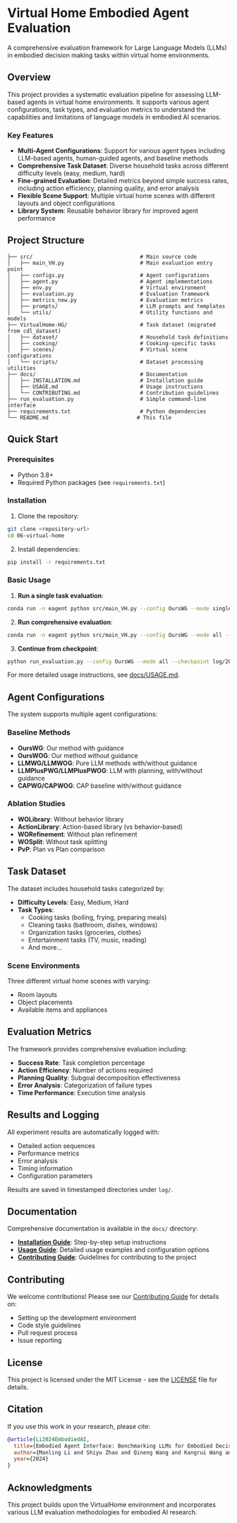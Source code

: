 # Virtual Home Embodied Agent Evaluation

A comprehensive evaluation framework for Large Language Models (LLMs) in embodied decision making tasks within virtual home environments.

## Overview

This project provides a systematic evaluation pipeline for assessing LLM-based agents in virtual home environments. It supports various agent configurations, task types, and evaluation metrics to understand the capabilities and limitations of language models in embodied AI scenarios.

### Key Features

- **Multi-Agent Configurations**: Support for various agent types including LLM-based agents, human-guided agents, and baseline methods
- **Comprehensive Task Dataset**: Diverse household tasks across different difficulty levels (easy, medium, hard)
- **Fine-grained Evaluation**: Detailed metrics beyond simple success rates, including action efficiency, planning quality, and error analysis
- **Flexible Scene Support**: Multiple virtual home scenes with different layouts and object configurations
- **Library System**: Reusable behavior library for improved agent performance

## Project Structure

```
├── src/                                  # Main source code
│   ├── main_VH.py                        # Main evaluation entry point
│   ├── configs.py                        # Agent configurations
│   ├── agent.py                          # Agent implementations
│   ├── env.py                            # Virtual environment
│   ├── evaluation.py                     # Evaluation framework
│   ├── metrics_new.py                    # Evaluation metrics
│   ├── prompts/                          # LLM prompts and templates
│   └── utils/                            # Utility functions and models
├── VirtualHome-HG/                       # Task dataset (migrated from cdl_dataset)
│   ├── dataset/                          # Household task definitions
│   ├── cooking/                          # Cooking-specific tasks
│   ├── scenes/                           # Virtual scene configurations
│   └── scripts/                          # Dataset processing utilities
├── docs/                                 # Documentation
│   ├── INSTALLATION.md                   # Installation guide
│   ├── USAGE.md                          # Usage instructions
│   └── CONTRIBUTING.md                   # Contribution guidelines
├── run_evaluation.py                     # Simple command-line interface
├── requirements.txt                      # Python dependencies
└── README.md                            # This file
```

## Quick Start

### Prerequisites

- Python 3.8+
- Required Python packages (see `requirements.txt`)

### Installation

1. Clone the repository:
```bash
git clone <repository-url>
cd 06-virtual-home
```

2. Install dependencies:
```bash
pip install -r requirements.txt
```

### Basic Usage

1. **Run a single task evaluation**:
```bash
conda run -n eagent python src/main_VH.py --config OursWG --mode single --scene 0 --task_path VirtualHome-HG/dataset/Put_groceries_in_Fridge/g1.txt
```

2. **Run comprehensive evaluation**:
```bash
conda run -n eagent python src/main_VH.py --config OursWG --mode all --run_mode test
```

3. **Continue from checkpoint**:
```bash
python run_evaluation.py --config OursWG --mode all --checkpoint log/20241201_120000_OursWG
```

For more detailed usage instructions, see [docs/USAGE.md](docs/USAGE.md).

## Agent Configurations

The system supports multiple agent configurations:

### Baseline Methods
- **OursWG**: Our method with guidance
- **OursWOG**: Our method without guidance  
- **LLMWG/LLMWOG**: Pure LLM methods with/without guidance
- **LLMPlusPWG/LLMPlusPWOG**: LLM with planning, with/without guidance
- **CAPWG/CAPWOG**: CAP baseline with/without guidance

### Ablation Studies
- **WOLibrary**: Without behavior library
- **ActionLibrary**: Action-based library (vs behavior-based)
- **WORefinement**: Without plan refinement
- **WOSplit**: Without task splitting
- **PvP**: Plan vs Plan comparison

## Task Dataset

The dataset includes household tasks categorized by:

- **Difficulty Levels**: Easy, Medium, Hard
- **Task Types**: 
  - Cooking tasks (boiling, frying, preparing meals)
  - Cleaning tasks (bathroom, dishes, windows)
  - Organization tasks (groceries, clothes)
  - Entertainment tasks (TV, music, reading)
  - And more...

### Scene Environments

Three different virtual home scenes with varying:
- Room layouts
- Object placements  
- Available items and appliances

## Evaluation Metrics

The framework provides comprehensive evaluation including:

- **Success Rate**: Task completion percentage
- **Action Efficiency**: Number of actions required
- **Planning Quality**: Subgoal decomposition effectiveness
- **Error Analysis**: Categorization of failure types
- **Time Performance**: Execution time analysis

## Results and Logging

All experiment results are automatically logged with:
- Detailed action sequences
- Performance metrics
- Error analysis
- Timing information
- Configuration parameters

Results are saved in timestamped directories under `log/`.

## Documentation

Comprehensive documentation is available in the `docs/` directory:

- **[Installation Guide](docs/INSTALLATION.md)**: Step-by-step setup instructions
- **[Usage Guide](docs/USAGE.md)**: Detailed usage examples and configuration options
- **[Contributing Guide](docs/CONTRIBUTING.md)**: Guidelines for contributing to the project

## Contributing

We welcome contributions! Please see our [Contributing Guide](docs/CONTRIBUTING.md) for details on:

- Setting up the development environment
- Code style guidelines
- Pull request process
- Issue reporting

## License

This project is licensed under the MIT License - see the [LICENSE](LICENSE) file for details.

## Citation

If you use this work in your research, please cite:

```bibtex
@article{Li2024EmbodiedAI,
  title={Embodied Agent Interface: Benchmarking LLMs for Embodied Decision Making},
  author={Manling Li and Shiyu Zhao and Qineng Wang and Kangrui Wang and Yu Zhou and Sanjana Srivastava and Cem Gokmen and Tony Lee and Erran Li and Ruohan Zhang and Weiyu Liu and Jiayuan Mao and Percy Liang and Fei-Fei Li and Jiajun Wu},
  year={2024}
}
```

## Acknowledgments

This project builds upon the VirtualHome environment and incorporates various LLM evaluation methodologies for embodied AI research.
